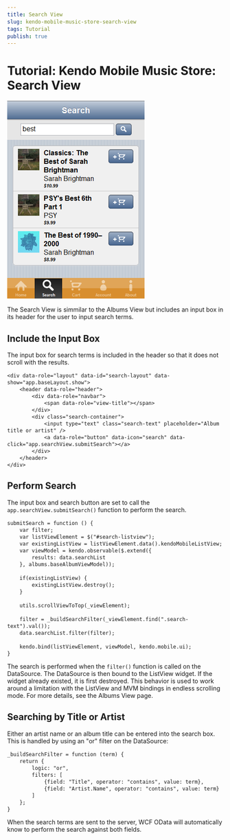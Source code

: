 ```yaml
---
title: Search View
slug: kendo-mobile-music-store-search-view
tags: Tutorial
publish: true
---
```


# Tutorial: Kendo Mobile Music Store: Search View

![search-view](images/search-view.png)

The Search View is simmilar to the Albums View but includes an input box in its header for the user to input search terms.

## Include the Input Box

The input box for search terms is included in the header so that it does not scroll with the results.

    <div data-role="layout" data-id="search-layout" data-show="app.baseLayout.show">
        <header data-role="header">
            <div data-role="navbar">
                <span data-role="view-title"></span>
            </div>
            <div class="search-container">
                <input type="text" class="search-text" placeholder="Album title or artist" />
                <a data-role="button" data-icon="search" data-click="app.searchView.submitSearch"></a>
            </div>
        </header>
    </div>

## Perform Search

The input box and search button are set to call the `app.searchView.submitSearch()` function to perform the search.

    submitSearch = function () {
        var filter;
        var listViewElement = $("#search-listview");
        var existingListView = listViewElement.data().kendoMobileListView;
        var viewModel = kendo.observable($.extend({
            results: data.searchList
        }, albums.baseAlbumViewModel));

        if(existingListView) {
            existingListView.destroy();
        }

        utils.scrollViewToTop(_viewElement);

        filter = _buildSearchFilter(_viewElement.find(".search-text").val());
        data.searchList.filter(filter);

        kendo.bind(listViewElement, viewModel, kendo.mobile.ui);
    }

The search is performed when the `filter()` function is called on the DataSource.
The DataSource is then bound to the ListView widget.
If the widget already existed, it is first destroyed.
This behavior is used to work around a limitation with the ListView and MVM bindings in endless scrolling mode.
For more details, see the Albums View page.

## Searching by Title or Artist

Either an artist name or an album title can be entered into the search box.
This is handled by using an "or" filter on the DataSource:

    _buildSearchFilter = function (term) {
        return {
            logic: "or",
            filters: [
                {field: "Title", operator: "contains", value: term},
                {field: "Artist.Name", operator: "contains", value: term}
            ]
        };
    }

When the search terms are sent to the server, WCF OData will automatically know to perform the search against both fields.
 
